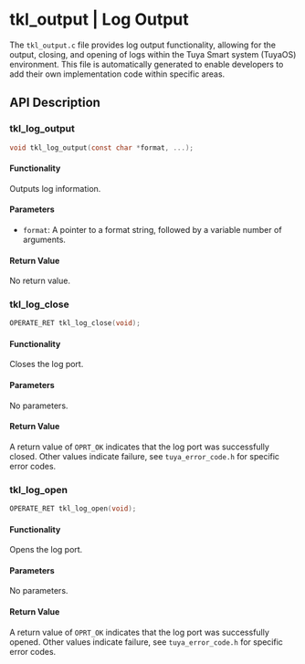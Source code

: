 # tkl_output | Log Output

The `tkl_output.c` file provides log output functionality, allowing for the output, closing, and opening of logs within the Tuya Smart system (TuyaOS) environment. This file is automatically generated to enable developers to add their own implementation code within specific areas.

## API Description

### tkl_log_output

```c
void tkl_log_output(const char *format, ...);
```

#### Functionality

Outputs log information.

#### Parameters

- `format`: A pointer to a format string, followed by a variable number of arguments.

#### Return Value

No return value.

### tkl_log_close

```c
OPERATE_RET tkl_log_close(void);
```

#### Functionality

Closes the log port.

#### Parameters

No parameters.

#### Return Value

A return value of `OPRT_OK` indicates that the log port was successfully closed. Other values indicate failure, see `tuya_error_code.h` for specific error codes.

### tkl_log_open

```c
OPERATE_RET tkl_log_open(void);
```

#### Functionality

Opens the log port.

#### Parameters

No parameters.

#### Return Value

A return value of `OPRT_OK` indicates that the log port was successfully opened. Other values indicate failure, see `tuya_error_code.h` for specific error codes.
